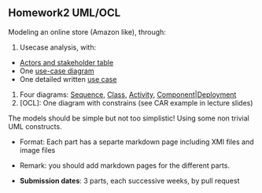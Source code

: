 ## Homework2 UML/OCL

Modeling an online store (Amazon like), through:

1. Usecase analysis, with: 
  - [Actors and stakeholder table](./ActorsTable.md)
  - One [use-case diagram](./uc-diagram.md)
  - One detailed written [use case](./use-case.md)
1. Four diagrams: [Sequence](), [Class](), [Activity](), [Component]()|[Deployment]()
1. [OCL]: One diagram with constrains (see CAR example in lecture slides)

The models should be simple but not too simplistic! Using some non trivial UML constructs.

- Format: Each part has a separte markdown page including XMI files and image files
- Remark: you should add markdown pages for the different parts.

- **Submission dates**: 3 parts, each successive weeks, by pull request

